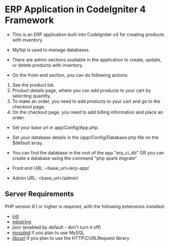 # ERP Application in CodeIgniter 4 Framework

- This is an ERP application built into CodeIgniter v4 for creating products with inventory.
- MySql is used to manage databases.
- There are admin sections available in the application to create, update, or delete products with inventory.

- On the front-end section, you can do following actions:
1. See the product list.
2. Product details page, where you can add products to your cart by selecting quantity.
3. To make an order, you need to add products to your cart and go to the checkout page.
4. On the checkout page, you need to add billing information and place an order.

- Set your base url in app/Config/App.php.
- Set your database details in the /app/Config/Database.php file on the $default array.
- You can find the database in the root of the app "erp_ci_db" OR you can create a database using the command "php spark migrate"

- Front end URL: <base_url>/erp-app/
- Admin URL: <base_url>/admin/

## Server Requirements

PHP version 8.1 or higher is required, with the following extensions installed:

- [intl](http://php.net/manual/en/intl.requirements.php)
- [mbstring](http://php.net/manual/en/mbstring.installation.php)
- json (enabled by default - don't turn it off)
- [mysqlnd](http://php.net/manual/en/mysqlnd.install.php) if you plan to use MySQL
- [libcurl](http://php.net/manual/en/curl.requirements.php) if you plan to use the HTTP\CURLRequest library
